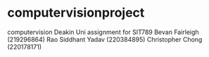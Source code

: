 # computervisionproject
computervision
Deakin Uni assignment for SIT789
Bevan Fairleigh (219296864)
Rao Siddhant Yadav (220384895)
Christopher Chong (220178171)

